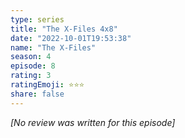 ```yaml
---
type: series
title: "The X-Files 4x8"
date: "2022-10-01T19:53:38"
name: "The X-Files"
season: 4
episode: 8
rating: 3
ratingEmoji: ⭐️⭐️⭐️
share: false
---
```


*[No review was written for this episode]*
